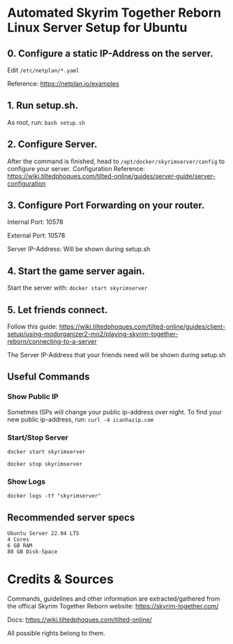 # Automated Skyrim Together Reborn Linux Server Setup for Ubuntu

## 0. Configure a static IP-Address on the server.
Edit `/etc/netplan/*.yaml`

Reference: https://netplan.io/examples

## 1. Run setup.sh.
As root, run: `bash setup.sh`

## 2. Configure Server.
After the command is finished, head to `/opt/docker/skyrimserver/config` to configure your server.
Configuration Reference: 
https://wiki.tiltedphoques.com/tilted-online/guides/server-guide/server-configuration 

## 3. Configure Port Forwarding on your router.
Internal Port: 10578

External Port: 10578

Server IP-Address: Will be shown during setup.sh

## 4. Start the game server again.
Start the server with: `docker start skyrimserver`

## 5. Let friends connect.
Follow this guide: https://wiki.tiltedphoques.com/tilted-online/guides/client-setup/using-modorganizer2-mo2/playing-skyrim-together-reborn/connecting-to-a-server

The Server IP-Address that your friends need will be shown during setup.sh

## Useful Commands
### Show Public IP
Sometmes ISPs will change your public ip-address over night. To find your new public ip-address, run: `curl -4 icanhazip.com`
### Start/Stop Server
`docker start skyrimserver`

`docker stop skyrimserver`

### Show Logs
`docker logs -tf "skyrimserver"`

## Recommended server specs
```
Ubuntu Server 22.04 LTS
4 Cores
6 GB RAM
80 GB Disk-Space
```

# Credits & Sources
Commands, guidelines and other information are extracted/gathered from the offical Skyrim Together Reborn website:
https://skyrim-together.com/

Docs: https://wiki.tiltedphoques.com/tilted-online/

All possible rights belong to them.